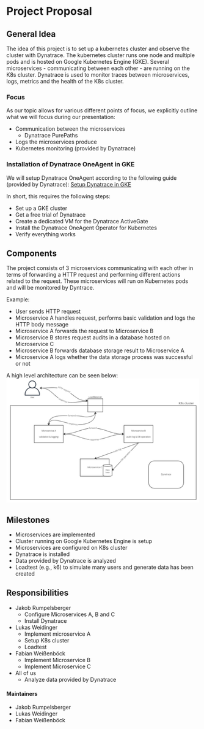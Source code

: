 # Project Proposal

## General Idea
The idea of this project is to set up a kubernetes cluster and observe the cluster with Dynatrace. The kubernetes cluster runs one node and multiple pods and is hosted on Google Kubernetes Engine (GKE). Several microservices - communicating between each other - are running on the K8s cluster. Dynatrace is used to monitor traces between microservices, logs, metrics and the health of the K8s cluster.

### Focus
As our topic allows for various different points of focus, we explicitly outline what we will focus during our presentation:
- Communication between the microservices
  - Dynatrace PurePaths
- Logs the microservices produce
- Kubernetes monitoring (provided by Dynatrace)

### Installation of Dynatrace OneAgent in GKE
We will setup Dynatrace OneAgent according to the following guide (provided by Dynatrace): [Setup Dynatrace in GKE](https://learn.dynatracelabs.com/workshops/kubernetes-gke/index.html#0)

In short, this requires the following steps:
- Set up a GKE cluster
- Get a free trial of Dynatrace
- Create a dedicated VM for the Dynatrace ActiveGate
- Install the Dynatrace OneAgent Operator for Kubernetes
- Verify everything works

## Components
The project consists of 3 microservices communicating with each other in terms of forwarding a HTTP request and performing different actions related to the request. These microservices will run on Kubernetes pods and will be monitored by Dyntrace.

Example:
- User sends HTTP request
- Microservice A handles request, performs basic validation and logs the HTTP body message
- Microservice A forwards the request to Microservice B
- Microservice B stores request audits in a database hosted on Microservice C
- Microservice B forwards database storage result to Microservice A
- Microservice A logs whether the data storage process was successful or not

A high level architecture can be seen below:
![Architecture of our K8s cluster](architecture.jpg "Architecture")
## Milestones
- Microservices are implemented
- Cluster running on Google Kubernetes Engine is setup
- Microservices are configured on K8s cluster
- Dynatrace is installed
- Data provided by Dynatrace is analyzed
- Loadtest (e.g., k6) to simulate many users and generate data has been created

## Responsibilities
- Jakob Rumpelsberger
  - Configure Microservices A, B and C
  - Install Dynatrace
- Lukas Weidinger
  - Implement microservice A
  - Setup K8s cluster
  - Loadtest
- Fabian Weißenböck
  - Implement Microservice B
  - Implement Microservice C
- All of us
  - Analyze data provided by Dynatrace

#### Maintainers
- Jakob Rumpelsberger
- Lukas Weidinger
- Fabian Weißenböck
